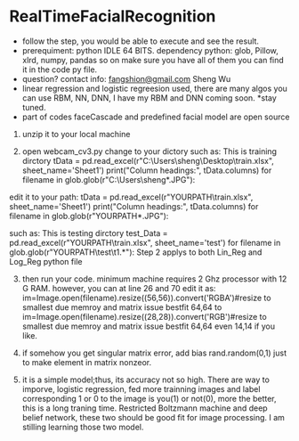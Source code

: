 # RealTimeFacialRecognition
* follow the step, you would be able to execute and see the result.
* prerequiment:  python IDLE 64 BITS. dependency python: glob, Pillow, xlrd, numpy, pandas so on make sure you have all of them you can find it in the code py file.
* question? contact info: fangshion@gmail.com Sheng Wu
* linear regression and logistic regreesion used, there are many algos you can use RBM, NN, DNN, I have my RBM and DNN coming soon.
*stay tuned.
* part of codes faceCascade and predefined facial model are open source 

1. unzip it to your local machine

2. open webcam_cv3.py change to your dictory 
such as: This is training dirctory
 tData = pd.read_excel(r"C:\Users\sheng\Desktop\train.xlsx", sheet_name='Sheet1')
    print("Column headings:", tData.columns)
    for filename in glob.glob(r"C:\Users\sheng\*.JPG"):

edit it to your path: 
 tData = pd.read_excel(r"YOURPATH\train.xlsx", sheet_name='Sheet1')
    print("Column headings:", tData.columns)
    for filename in glob.glob(r"YOURPATH\*.JPG"):
    
such as: This is testing dirctory
 test_Data = pd.read_excel(r"YOURPATH\train.xlsx", sheet_name='test')
    for filename in glob.glob(r"YOURPATH\test\t1.*"):
Step 2 applys to both Lin_Reg and Log_Reg python file

3. then run your code. minimum machine requires 2 Ghz processor with 12 G RAM.
	however, you can at line 26 and 70 edit it as: 
im=Image.open(filename).resize((56,56)).convert('RGBA')#resize to smallest due memroy and matrix issue bestfit 64,64
to 
im=Image.open(filename).resize((28,28)).convert('RGB')#resize to smallest due memroy and matrix issue bestfit 64,64
even 14,14 if you like. 

4. if somehow you get singular matrix error, add bias rand.random(0,1) just to make element in matrix nonzeor.

5. it is a simple model;thus, its accuracy not so high. There are way to imporve, logistic regression, fed more trainning images
and label corresponding 1 or 0 to the image is you(1) or not(0), more the better, this is a long traning time. 
Restricted Boltzmann machine and deep belief network, these two should be good fit for image processing. I am stilling learning those two model.
